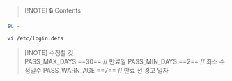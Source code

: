 
> [!NOTE] 🔒
>Contents



```bash
su - 

vi /etc/login.defs
```


> [!NOTE] 수정할 것  
> PASS_MAX_DAYS  ==30==  // 만료일
> PASS_MIN_DAYS   ==2==  // 최소 수정일수 
> PASS_WARN_AGE  ==7==  // 만료 전 경고 일자
